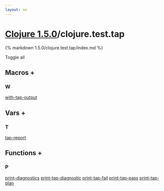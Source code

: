 ```yaml
---
layout: ns
---
```

# [Clojure 1.5.0](../)/clojure.test.tap

{% markdown 1.5.0/clojure.test.tap/index.md %}

<a id="tall">Toggle all</a>



## Macros <a id="mf">+</a>

<div id="macros" markdown="1">

### W
[with-tap-output](./with_DASH_tap_DASH_output/)

</div>


## Vars <a id="vf">+</a>

<div id="vars" markdown="1">

### T
[tap-report](./tap_DASH_report/)

</div>


## Functions <a id="ff">+</a>

<div id="fns" markdown="1">

### P
[print-diagnostics](./print_DASH_diagnostics/)
[print-tap-diagnostic](./print_DASH_tap_DASH_diagnostic/)
[print-tap-fail](./print_DASH_tap_DASH_fail/)
[print-tap-pass](./print_DASH_tap_DASH_pass/)
[print-tap-plan](./print_DASH_tap_DASH_plan/)

</div>
